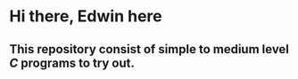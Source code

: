 # Hi there, Edwin here
## This repository consist of simple to medium level *C* programs to try out.
